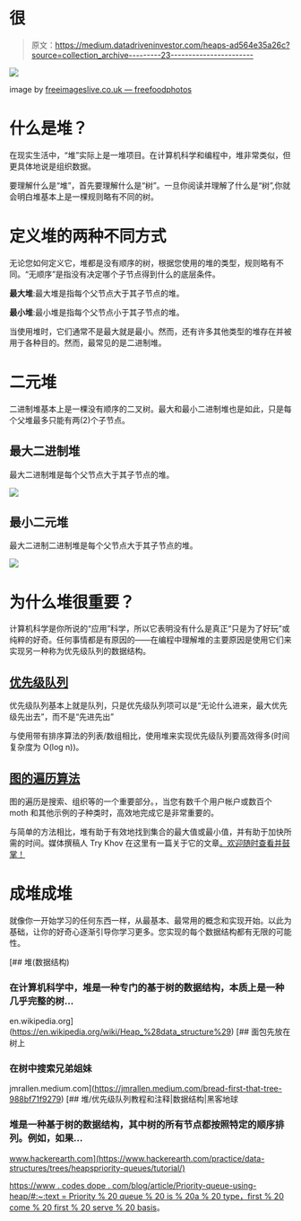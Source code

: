 # 很

> 原文：<https://medium.datadriveninvestor.com/heaps-ad564e35a26c?source=collection_archive---------23----------------------->

![](img/0eb24a20c574b7cd3a5d74840db8475f.png)

image by [freeimageslive.co.uk — freefoodphotos](http://www.freeimageslive.co.uk/free_stock_image/chopped-fresh-chives-jpg)

# 什么是堆？

在现实生活中，“堆”实际上是一堆项目。在计算机科学和编程中，堆非常类似，但更具体地说是组织数据。

要理解什么是“堆”，首先要理解什么是“树”。一旦你阅读并理解了什么是“树”,你就会明白堆基本上是一棵规则略有不同的树。

# 定义堆的两种不同方式

无论您如何定义它，堆都是没有顺序的树，根据您使用的堆的类型，规则略有不同。“无顺序”是指没有决定哪个子节点得到什么的底层条件。

**最大堆**:最大堆是指每个父节点大于其子节点的堆。

**最小堆**:最小堆是指每个父节点小于其子节点的堆。

当使用堆时，它们通常不是最大就是最小。然而，还有许多其他类型的堆存在并被用于各种目的。然而，最常见的是二进制堆。

# 二元堆

二进制堆基本上是一棵没有顺序的二叉树。最大和最小二进制堆也是如此，只是每个父堆最多只能有两(2)个子节点。

## 最大二进制堆

最大二进制堆是每个父节点大于其子节点的堆。

![](img/d31e69b896bcc55e7a22479ad10bde92.png)

## 最小二元堆

最大二进制二进制堆是每个父节点大于其子节点的堆。

![](img/f6cc14e855c56e865c26e1d352004136.png)

# 为什么堆很重要？

计算机科学是你所说的“应用”科学，所以它表明没有什么是真正“只是为了好玩”或纯粹的好奇。任何事情都是有原因的——在编程中理解堆的主要原因是使用它们来实现另一种称为优先级队列的数据结构。

## [优先级队列](https://en.wikipedia.org/wiki/Priority_queue)

优先级队列基本上就是队列，只是优先级队列项可以是“无论什么进来，最大优先级先出去”，而不是“先进先出”

与使用带有排序算法的列表/数组相比，使用堆来实现优先级队列要高效得多(时间复杂度为 O(log n))。

## [图的遍历算法](https://en.wikipedia.org/wiki/Graph_traversal)

图的遍历是搜索、组织等的一个重要部分。，当您有数千个用户帐户或数百个 moth 和其他示例的子种类时，高效地完成它是非常重要的。

与简单的方法相比，堆有助于有效地找到集合的最大值或最小值，并有助于加快所需的时间。媒体撰稿人 Try Khov 在这里有一篇关于它的文章[。欢迎随时查看并鼓掌！](https://trykv.medium.com/algorithms-on-graphs-the-importance-of-heaps-e3e1385ae534)

# 成堆成堆

就像你一开始学习的任何东西一样，从最基本、最常用的概念和实现开始。以此为基础，让你的好奇心逐渐引导你学习更多。您实现的每个数据结构都有无限的可能性。

[](https://en.wikipedia.org/wiki/Heap_%28data_structure%29) [## 堆(数据结构)

### 在计算机科学中，堆是一种专门的基于树的数据结构，本质上是一种几乎完整的树…

en.wikipedia.org](https://en.wikipedia.org/wiki/Heap_%28data_structure%29) [](https://jmrallen.medium.com/bread-first-that-tree-988bf71f9279) [## 面包先放在树上

### 在树中搜索兄弟姐妹

jmrallen.medium.com](https://jmrallen.medium.com/bread-first-that-tree-988bf71f9279) [](https://www.hackerearth.com/practice/data-structures/trees/heapspriority-queues/tutorial/) [## 堆/优先级队列教程和注释|数据结构|黑客地球

### 堆是一种基于树的数据结构，其中树的所有节点都按照特定的顺序排列。例如，如果…

www.hackerearth.com](https://www.hackerearth.com/practice/data-structures/trees/heapspriority-queues/tutorial/) 

[https://www . codes dope . com/blog/article/Priority-queue-using-heap/#:~:text = Priority % 20 queue % 20 is % 20a % 20 type，first % 20 come % 20 first % 20 serve % 20 basis](https://www.codesdope.com/blog/article/priority-queue-using-heap/#:~:text=Priority%20queue%20is%20a%20type,first%20come%20first%20serve%20basis)。